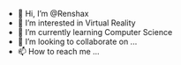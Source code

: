 - 👋 Hi, I’m @Renshax
- 👀 I’m interested in Virtual Reality
- 🌱 I’m currently learning Computer Science
- 💞️ I’m looking to collaborate on ...
- 📫 How to reach me ...

<!---
Renshax/Renshax is a ✨ special ✨ repository because its `README.md` (this file) appears on your GitHub profile.
You can click the Preview link to take a look at your changes.
--->
